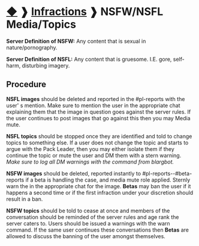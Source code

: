 # [◆](/../../) ❱ [Infractions](/Infractions) ❱ NSFW/NSFL Media/Topics

**Server Definition of NSFW:** Any content that is sexual in nature/pornography.

**Server Definition of NSFL:** Any content that is gruesome. I.E. gore,
self-harm, disturbing imagery.

## Procedure
**NSFL images** should be deleted and reported in the #pl-reports with the user'
s mention. Make sure to mention the user in the appropriate chat explaining them
that the image in question goes against the server rules. If the user continues
to post images that go against this then you may Media mute. <add redirection
link to mute roles>

**NSFL topics** should be stopped once they are identified and told to change
topics to something else. If a user does not change the topic and starts to
argue with the Pack Leader, then you may either isolate them if they continue
the topic or mute the user and DM them with a stern warning.
*Make sure to log all DM warnings with the command from blargbot. <add
redirecting link here for warning command>*

**NSFW images** should be deleted, reported instantly
to #pl-reports--#beta-reports if a beta is handling the case, and media mute
role applied. Sternly warn the
in the appropriate chat for the image. **Betas** may ban the user if it happens a
second time or if the first infraction under your discretion should result in a
ban.

**NSFW topics** should be told to cease at once and members of the conversation
should be reminded of the server rules and age rank the server caters to. Users
should be issued a warnings with the warn command. <redirection link here> If
the same user continues these conversations then **Betas** are allowed to discuss the
banning of the user amongst themselves.

<!-- TAGS --> <!-- NSFW NSFL -->
